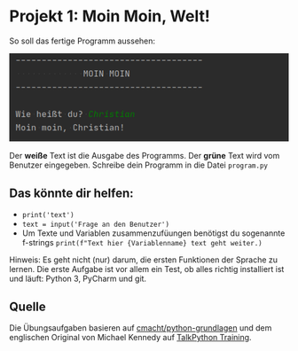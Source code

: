 # Projekt 1: Moin Moin, Welt!

So soll das fertige Programm aussehen:

![image](01-screenshot.png)

Der **weiße** Text ist die Ausgabe des Programms. Der **grüne** Text wird vom Benutzer eingegeben. Schreibe dein Programm in die Datei `program.py`


Das könnte dir helfen:
-------------------

* `print('text')`
* `text = input('Frage an den Benutzer')`
* Um Texte und Variablen zusammenzufüungen benötigst du sogenannte f-strings `print(f"Text hier {Variablenname} text geht weiter.)`

Hinweis: Es geht nicht (nur) darum, die ersten Funktionen der Sprache zu lernen. Die erste Aufgabe ist vor allem ein Test, ob alles richtig installiert ist und läuft: Python 3, PyCharm und git.


Quelle
------
Die Übungsaufgaben basieren auf [cmacht/python-grundlagen](https://github.com/cmacht/python-grundlagen) und dem englischen Original von Michael Kennedy auf [TalkPython Training](https://training.talkpython.fm/courses/explore_python_jumpstart/python-language-jumpstart-building-10-apps).
